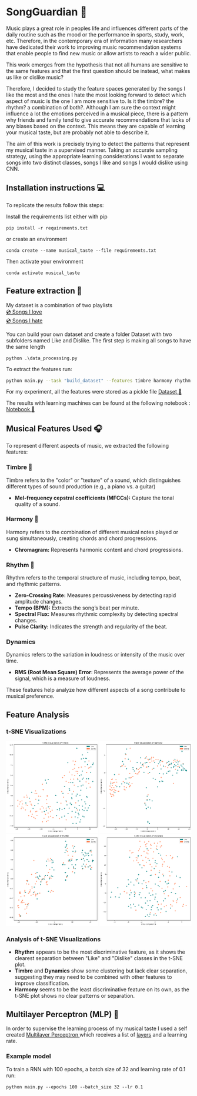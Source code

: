 # SongGuardian :drum:

Music plays a great role in peoples life and influences different parts of the daily routine such as the mood or the performance in sports, study, work, etc. Therefore, in the contemporary era of information many researchers have dedicated their work to improving music recommendation systems that enable people to find new music or allow artists to reach a wider public.

This work emerges from the hypothesis that not all humans are sensitive to the same features and that the first question should be instead, what makes us like or dislike music?

Therefore, I decided to study the feature spaces generated by the songs I like the most and the ones I hate the most looking forward to detect which aspect of music is the one I am more sensitive to. Is it the timbre? the rhythm? a combination of both?. Although I am sure the context might influence a lot the emotions perceived in a musical piece, there is a pattern why friends and family tend to give accurate recommendations that lacks of any biases based on the context. This means they are capable of learning your musical taste, but are probably not able to describe it.

The aim of this work is precisely trying to detect the patterns that represent my musical taste in a supervised manner. Taking an accurate sampling strategy, using the appropriate learning considerations I want to separate songs into two distinct classes, songs I like and songs I would dislike using CNN.

## Installation instructions :computer:
To replicate the results follow this steps:

Install the requirements list either with pip
```
pip install -r requirements.txt
```
or create an environment
```
conda create --name musical_taste --file requirements.txt
```
Then activate your environment
```
conda activate musical_taste
```

## Feature extraction :musical_note:
My dataset is a combination of two playlists\
[:cd: Songs I love](https://open.spotify.com/playlist/0c5l61Nfs7Ie0TrJ5NP5JJ?si=a7bdd16bc35c44b1)\
[:cd: Songs I hate](https://open.spotify.com/playlist/37i9dQZF1EUMDoJuT8yJsl?si=3c0fe5d717994539)

You can build your own dataset and create a folder Dataset with two subfolders named Like and Dislike.
The first step is making all songs to have the same length
```
python .\data_processing.py
```
To extract the features run:
```bash
python main.py --task "build_dataset" --features timbre harmony rhythm
```

For my experiment, all the features were stored as a pickle file
[Dataset :musical_score:](dataset_features.pckl)

The results with learning machines can be found at the following notebook :
[Notebook  :musical_keyboard:](supervising_my_musical_taste.ipynb)

## Musical Features Used :headphones:
To represent different aspects of music, we extracted the following features:

### **Timbre** 🎨
Timbre refers to the "color" or "texture" of a sound, which distinguishes different types of sound production (e.g., a piano vs. a guitar)
- **Mel-frequency cepstral coefficients (MFCCs):** Capture the tonal quality of a sound.

### **Harmony** 🎼
 Harmony refers to the combination of different musical notes played or sung simultaneously, creating chords and chord progressions.
- **Chromagram:** Represents harmonic content and chord progressions.

### **Rhythm** 🥁
Rhythm refers to the temporal structure of music, including tempo, beat, and rhythmic patterns.
- **Zero-Crossing Rate:** Measures percussiveness by detecting rapid amplitude changes.
- **Tempo (BPM):** Extracts the song’s beat per minute.
- **Spectral Flux:** Measures rhythmic complexity by detecting spectral changes.
- **Pulse Clarity:** Indicates the strength and regularity of the beat.

### **Dynamics**
Dynamics refers to the variation in loudness or intensity of the music over time.
- **RMS (Root Mean Square) Error**: Represents the average power of the signal, which is a measure of loudness.

These features help analyze how different aspects of a song contribute to musical preference.

## Feature Analysis


### **t-SNE Visualizations**

<img src="docs/timbre_tsne.png" alt="Timbre" width="250" height="250" /> 
<img src="docs/harmony_tsne.png" alt="Harmony" width="250" height="250" /> 
<img src="docs/rhythm_tsne.png" alt="Rhythm" width="250" height="250" /> 
<img src="docs/dynamics_tsne.png" alt="Dynamics" width="250" height="250" />

### **Analysis of t-SNE Visualizations**
- **Rhythm** appears to be the most discriminative feature, as it shows the clearest separation between "Like" and "Dislike" classes in the t-SNE plot.
- **Timbre** and **Dynamics** show some clustering but lack clear separation, suggesting they may need to be combined with other features to improve classification.
- **Harmony** seems to be the least discriminative feature on its own, as the t-SNE plot shows no clear patterns or separation.

## Multilayer Perceptron (MLP) :musical_note:
In order to supervise the learning process of my musical taste I used a self created
[Multilayer Perceptron ](https://github.com/IsitaRex/Supervising-My-Musical-Taste/blob/810f596b126773d3c525ab098154cfee992d2f46/Multilayer%20Perceptron/MLP.py)
which receives a list of
[layers](https://github.com/IsitaRex/Supervising-My-Musical-Taste/blob/810f596b126773d3c525ab098154cfee992d2f46/Multilayer%20Perceptron/Layer.py) and a learning rate.

### Example model
To train a RNN with 100 epochs, a batch size of 32 and learning rate of 0.1 run:
```
python main.py --epochs 100 --batch_size 32 --lr 0.1
```

